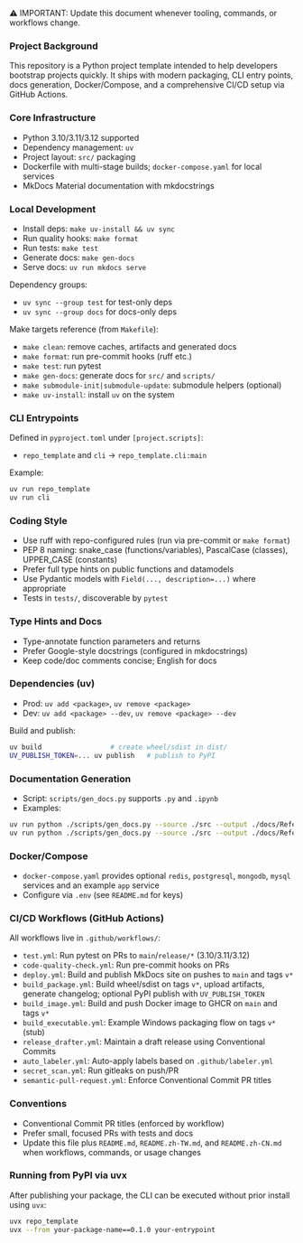 <!-- Workspace-specific instructions for GitHub Copilot. Keep this in sync with the repo. -->

⚠️ IMPORTANT: Update this document whenever tooling, commands, or workflows change.

### Project Background

This repository is a Python project template intended to help developers bootstrap projects quickly. It ships with modern packaging, CLI entry points, docs generation, Docker/Compose, and a comprehensive CI/CD setup via GitHub Actions.

### Core Infrastructure

- Python 3.10/3.11/3.12 supported
- Dependency management: `uv`
- Project layout: `src/` packaging
- Dockerfile with multi-stage builds; `docker-compose.yaml` for local services
- MkDocs Material documentation with mkdocstrings

### Local Development

- Install deps: `make uv-install && uv sync`
- Run quality hooks: `make format`
- Run tests: `make test`
- Generate docs: `make gen-docs`
- Serve docs: `uv run mkdocs serve`

Dependency groups:

- `uv sync --group test` for test-only deps
- `uv sync --group docs` for docs-only deps

Make targets reference (from `Makefile`):

- `make clean`: remove caches, artifacts and generated docs
- `make format`: run pre-commit hooks (ruff etc.)
- `make test`: run pytest
- `make gen-docs`: generate docs for `src/` and `scripts/`
- `make submodule-init|submodule-update`: submodule helpers (optional)
- `make uv-install`: install `uv` on the system

### CLI Entrypoints

Defined in `pyproject.toml` under `[project.scripts]`:

- `repo_template` and `cli` → `repo_template.cli:main`

Example:

```bash
uv run repo_template
uv run cli
```

### Coding Style

- Use ruff with repo-configured rules (run via pre-commit or `make format`)
- PEP 8 naming: snake_case (functions/variables), PascalCase (classes), UPPER_CASE (constants)
- Prefer full type hints on public functions and datamodels
- Use Pydantic models with `Field(..., description=...)` where appropriate
- Tests in `tests/`, discoverable by `pytest`

### Type Hints and Docs

- Type-annotate function parameters and returns
- Prefer Google-style docstrings (configured in mkdocstrings)
- Keep code/doc comments concise; English for docs

### Dependencies (uv)

- Prod: `uv add <package>`, `uv remove <package>`
- Dev: `uv add <package> --dev`, `uv remove <package> --dev`

Build and publish:

```bash
uv build                 # create wheel/sdist in dist/
UV_PUBLISH_TOKEN=... uv publish   # publish to PyPI
```

### Documentation Generation

- Script: `scripts/gen_docs.py` supports `.py` and `.ipynb`
- Examples:

```bash
uv run python ./scripts/gen_docs.py --source ./src --output ./docs/Reference gen_docs
uv run python ./scripts/gen_docs.py --source ./src --output ./docs/Reference --mode file gen_docs
```

### Docker/Compose

- `docker-compose.yaml` provides optional `redis`, `postgresql`, `mongodb`, `mysql` services and an example `app` service
- Configure via `.env` (see `README.md` for keys)

### CI/CD Workflows (GitHub Actions)

All workflows live in `.github/workflows/`:

- `test.yml`: Run pytest on PRs to `main`/`release/*` (3.10/3.11/3.12)
- `code-quality-check.yml`: Run pre-commit hooks on PRs
- `deploy.yml`: Build and publish MkDocs site on pushes to `main` and tags `v*`
- `build_package.yml`: Build wheel/sdist on tags `v*`, upload artifacts, generate changelog; optional PyPI publish with `UV_PUBLISH_TOKEN`
- `build_image.yml`: Build and push Docker image to GHCR on `main` and tags `v*`
- `build_executable.yml`: Example Windows packaging flow on tags `v*` (stub)
- `release_drafter.yml`: Maintain a draft release using Conventional Commits
- `auto_labeler.yml`: Auto-apply labels based on `.github/labeler.yml`
- `secret_scan.yml`: Run gitleaks on push/PR
- `semantic-pull-request.yml`: Enforce Conventional Commit PR titles

### Conventions

- Conventional Commit PR titles (enforced by workflow)
- Prefer small, focused PRs with tests and docs
- Update this file plus `README.md`, `README.zh-TW.md`, and `README.zh-CN.md` when workflows, commands, or usage changes

### Running from PyPI via uvx

After publishing your package, the CLI can be executed without prior install using `uvx`:

```bash
uvx repo_template
uvx --from your-package-name==0.1.0 your-entrypoint
```
